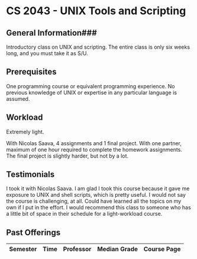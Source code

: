 # CS 2043 - UNIX Tools and Scripting

## General Information###
Introductory class on UNIX and scripting. The entire class is only six weeks long, and you must take it as S/U. 

## Prerequisites
One programming course or equivalent programming experience. No previous knowledge of UNIX or expertise in any particular language is assumed.

## Workload
Extremely light. 

With Nicolas Saava, 4 assignments and 1 final project. With one partner, maximum of one hour required to complete the homework assignments. The final project is slightly harder, but not by a lot.

## Testimonials
I took it with Nicolas Saava. I am glad I took this course because it gave me exposure to UNIX and shell scripts, which is pretty useful. I would not say the course is challenging, at all. Could have learned all the topics on my own if I put in the effort. I would recommend this class to someone who has a little bit of space in their schedule for a light-workload course.

## Past Offerings
| Semester | Time | Professor | Median Grade | Course Page | 
| --- | --- | --- | --- | --- |
